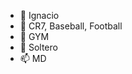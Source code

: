 - 👋 Ignacio
- 👀 CR7, Baseball, Football
- 🦍 GYM
- 💞️ Soltero
- 📫 MD

<!---
nachito33/nachito33 is a ✨ special ✨ repository because its `README.md` (this file) appears on your GitHub profile.
You can click the Preview link to take a look at your changes.
--->
